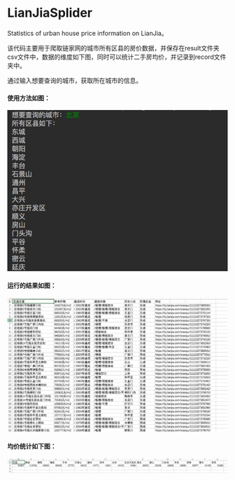 # LianJiaSplider
Statistics of urban house price information on LianJia。

该代码主要用于爬取链家网的城市所有区县的房价数据，并保存在result文件夹csv文件中，数据的维度如下图，同时可以统计二手房均价，并记录到record文件夹中。

通过输入想要查询的城市，获取所在城市的信息。
#### 使用方法如图：
![Aaron Swartz](https://github.com/HopefulWei/LianJiaSplider/blob/master/images/屏幕快照%202020-02-02%20下午9.29.32.png)
#### 运行的结果如图：
![Aaron Swartz](https://github.com/HopefulWei/LianJiaSplider/blob/master/images/屏幕快照%202020-02-02%20下午9.30.14.png)
#### 均价统计如下图：
![Aaron Swartz](https://github.com/HopefulWei/LianJiaSplider/blob/master/images/屏幕快照%202020-02-03%20上午11.29.51.png)
